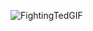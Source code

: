 ![FightingTedGIF](https://github.com/0d4ybug/binaries/assets/43931578/898789a4-26db-487d-abce-162475e6d9c3)
